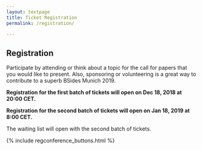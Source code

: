 ```yaml
---
layout: textpage
title: Ticket Registration
permalink: /registration/

---
```


## Registration
Participate by attending or think about a topic for the call for papers that you would like to present.
Also, sponsoring or volunteering is a great way to contribute to a superb BSides Munich 2019.

**Registration for the first batch of tickets will open on Dec 18, 2018 at 20:00 CET.**

**Registration for the second batch of tickets will open on Jan 18, 2019 at 8:00 CET.**

The waiting list will open with the second batch of tickets.

{% include regconference_buttons.html %}

 
